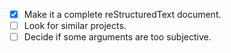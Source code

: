- [x] Make it a complete reStructuredText document.
- [ ] Look for similar projects.
- [ ] Decide if some arguments are too subjective.

